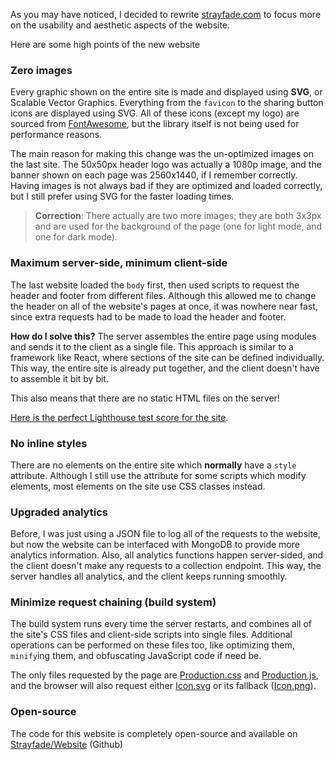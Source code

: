 As you may have noticed, I decided to rewrite [strayfade.com](https://strayfade.com) to focus more on the usability and aesthetic aspects of the website.

Here are some high points of the new website

### Zero images

Every graphic shown on the entire site is made and displayed using **SVG**, or Scalable Vector Graphics. Everything from the `favicon` to the sharing button icons are displayed using SVG. All of these icons (except my logo) are sourced from [FontAwesome](https://fontawesome.com/), but the library itself is not being used for performance reasons.

The main reason for making this change was the un-optimized images on the last site. The 50x50px header logo was actually a 1080p image, and the banner shown on each page was 2560x1440, if I remember correctly. Having images is not always bad if they are optimized and loaded correctly, but I still prefer using SVG for the faster loading times.

> **Correction**:
> There actually are two more images; they are both 3x3px and are used for the background of the page (one for light mode, and one for dark mode).

### Maximum server-side, minimum client-side

The last website loaded the `body` first, then used scripts to request the header and footer from different files. Although this allowed me to change the header on all of the website's pages at once, it was nowhere near fast, since extra requests had to be made to load the header and footer.

**How do I solve this?** The server assembles the entire page using modules and sends it to the client as a single file. This approach is similar to a framework like React, where sections of the site can be defined individually. This way, the entire site is already put together, and the client doesn't have to assemble it bit by bit.

This also means that there are no static HTML files on the server!

[Here is the perfect Lighthouse test score for the site](https://www.webpagetest.org/result/221101_AiDcYJ_24J/).

### No inline styles

There are no elements on the entire site which **normally** have a `style` attribute. Although I still use the attribute for some scripts which modify elements, most elements on the site use CSS classes instead.

### Upgraded analytics

Before, I was just using a JSON file to log all of the requests to the website, but now the website can be interfaced with MongoDB to provide more analytics information. Also, all analytics functions happen server-sided, and the client doesn't make any requests to a collection endpoint. This way, the server handles all analytics, and the client keeps running smoothly.

### Minimize request chaining (build system)

The build system runs every time the server restarts, and combines all of the site's CSS files and client-side scripts into single files. Additional operations can be performed on these files too, like optimizing them, `minify`ing them, and obfuscating JavaScript code if need be.

The only files requested by the page are [Production.css](/Production.css) and [Production.js](/Production.js), and the browser will also request either [Icon.svg](/assets/Icon.svg) or its fallback ([Icon.png](/assets/Icon.png)).

### Open-source

The code for this website is completely open-source and available on [Strayfade/Website](https://github.com/Strayfade/Website) (Github)